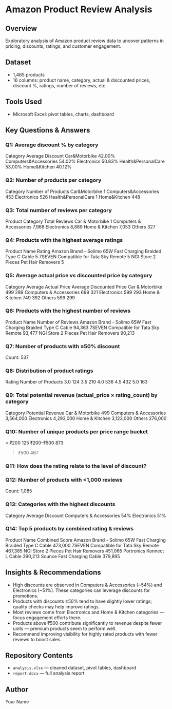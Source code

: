 # Amazon Product Review Analysis

## Overview
Exploratory analysis of Amazon product review data to uncover patterns in pricing, discounts, ratings, and customer engagement.

## Dataset
- 1,465 products
- 16 columns: product name, category, actual & discounted prices, discount %, ratings, number of reviews, etc.

## Tools Used
- Microsoft Excel: pivot tables, charts, dashboard

## Key Questions & Answers

### Q1: Average discount % by category
Category	                Average Discount
Car&Motorbike	             42.00%
Computers&Accessories	     54.02%
Electronics	               50.83%
Health&PersonalCare	       53.00%
Home&Kitchen	             40.12%

### Q2: Number of products per category
Category	            Number of Products
Car&Motorbike	            1
Computers&Accessories	    453
Electronics	              526
Health&PersonalCare	       1
Home&Kitchen	            448

### Q3: Total number of reviews per category
Product Category				Total Reviews
Car & Motorbike				       1
Computers & Accessories			7,968
Electronics					        8,889
Home & Kitchen			      	7,053
Others					          	327


### Q4: Products with the highest average ratings
Product Name								                                  Rating
Amazon Brand - Solimo 65W Fast Charging Braided Type C Cable	5
7SEVEN Compatible for Tata Sky Remote				                	5
NGI Store 2 Pieces Pet Hair Removers					                5


### Q5: Average actual price vs discounted price by category
Category		          	Average Actual Price  	Average Discounted Price
Car & Motorbike			          499			            289
Computers & Accessories		    699			            321
Electronics				            599		            	293
Home & Kitchen			          749		            	392
Others					              599		            	299


### Q6: Products with the highest number of reviews
Product Name							                                    Number of Reviews
Amazon Brand - Solimo 65W Fast Charging Braided Type C Cable	94,363
7SEVEN Compatible for Tata Sky Remote				                	93,477
NGI Store 2 Pieces Pet Hair Removers			                		90,213


### Q7: Number of products with ≥50% discount
Count:										537
### Q8: Distribution of product ratings
Rating				Number of Products
3.0			    	124
3.5				    210
4.0			    	536
4.5			    	432
5.0			    	163


### Q9: Total potential revenue (actual_price × rating_count) by category
Category			    		    Potential Revenue
Car & Motorbike				    499
Computers & Accessories		3,564,000
Electronics				      	4,293,000
Home & Kitchen			    	3,123,000
Others						        276,000


### Q10: Number of unique products per price range bucket
< ₹200					125
₹200–₹500				873
> ₹500					467


### Q11: How does the rating relate to the level of discount?


### Q12: Number of products with <1,000 reviews
Count:								1,085

### Q13: Categories with the highest discounts
Category				          Average Discount
Computers & Accessories		54%
Electronics			        	51%


### Q14: Top 5 products by combined rating & reviews
Product Name							                                    Combined Score
Amazon Brand - Solimo 65W Fast Charging Braided Type C Cable	473,000
7SEVEN Compatible for Tata Sky Remote				                	467,385
NGI Store 2 Pieces Pet Hair Removers				                	451,065
Portronics Konnect L Cable							                      390,213
Sounce Fast Charging Cable						                      	379,895




## Insights & Recommendations
- High discounts are observed in Computers & Accessories (~54%) and Electronics (~51%). These categories can leverage discounts for promotions.
- Products with discounts ≥50% tend to have slightly lower ratings; quality checks may help improve ratings.
- Most reviews come from Electronics and Home & Kitchen categories — focus engagement efforts there.
- Products above ₹500 contribute significantly to revenue despite fewer units — premium products seem to perform well.
- Recommend improving visibility for highly rated products with fewer reviews to boost sales.

## Repository Contents
- `analysis.xlsx` — cleaned dataset, pivot tables, dashboard
- `report.docx` — full analysis report

## Author
Your Name

